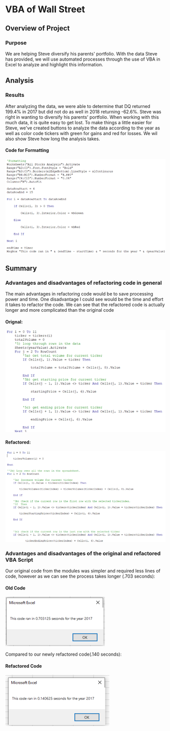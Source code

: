 # VBA of Wall Street

## Overview of Project

### Purpose

We are helping Steve diversify his parents' portfolio. With the data Steve has provided, we will use automated processes through the use of VBA in Excel to analyze and highlight this information.


## Analysis

### Results

After analyzing the data, we were able to determine that DQ returned 199.4% in 2017 but did not do as well in 2018 returning -62.6%. Steve was right in wanting to diversify his parents' portfolio. When working with this much data, it is quite easy to get lost. To make things a little easier for Steve, we've created buttons to analyze the data according to the year as well as color code tickers with green for gains and red for losses. We wil also show Steve how long the analysis takes.

#### Code for Formatting
![Chart](Resources/Formatting.PNG)


## Summary

### Advantages and disadvantages of refactoring code in general
The main advantages in refactoring code would be to save processing power and time. One disadvantage I could see would be the time and effort it takes to refactor the code. We can see that the refactored code is actually longer and more complicated than the original code

#### Orignal:
![Chart](Resources/old_code.PNG)
#### Refactored:
![Chart](Resources/New_code.PNG)

### Advantages and disadvantages of the original and refactored VBA Script

Our original code from the modules was simpler and required less lines of code, however as we can see the process takes longer (.703 seconds):
#### Old Code
![Chart](Resources/Old_2017.PNG)

Compared to our newly refactored code(.140 seconds):
#### Refactored Code
![Chart](Resources/VBA_Challenge_2017.PNG)

